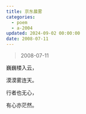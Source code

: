 ```yaml
---
title: 京东晨雾
categories:
  - poem
  - a-2004
updated: 2024-09-02 00:00:00
date: 2008-07-11
---
```


> 2008-07-11

巍巍楼入云，

漠漠雾连天。

行者也无心，

有心亦茫然。